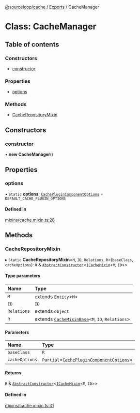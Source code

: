 [@sourceloop/cache](../README.md) / [Exports](../modules.md) / CacheManager

# Class: CacheManager

## Table of contents

### Constructors

- [constructor](CacheManager.md#constructor)

### Properties

- [options](CacheManager.md#options)

### Methods

- [CacheRepositoryMixin](CacheManager.md#cacherepositorymixin)

## Constructors

### constructor

• **new CacheManager**()

## Properties

### options

▪ `Static` **options**: [`CachePluginComponentOptions`](../interfaces/CachePluginComponentOptions.md) = `DEFAULT_CACHE_PLUGIN_OPTIONS`

#### Defined in

[mixins/cache.mixin.ts:28](https://github.com/sourcefuse/loopback4-microservice-catalog/blob/93a7f917/packages/cache/src/mixins/cache.mixin.ts#L28)

## Methods

### CacheRepositoryMixin

▸ `Static` **CacheRepositoryMixin**<`M`, `ID`, `Relations`, `R`\>(`baseClass`, `cacheOptions`): `R` & [`AbstractConstructor`](../modules.md#abstractconstructor)<[`ICacheMixin`](../interfaces/ICacheMixin.md)<`M`, `ID`\>\>

#### Type parameters

| Name | Type |
| :------ | :------ |
| `M` | extends `Entity`<`M`\> |
| `ID` | `ID` |
| `Relations` | extends `object` |
| `R` | extends [`CacheMixinBase`](../modules.md#cachemixinbase)<`M`, `ID`, `Relations`\> |

#### Parameters

| Name | Type |
| :------ | :------ |
| `baseClass` | `R` |
| `cacheOptions` | `Partial`<[`CachePluginComponentOptions`](../interfaces/CachePluginComponentOptions.md)\> |

#### Returns

`R` & [`AbstractConstructor`](../modules.md#abstractconstructor)<[`ICacheMixin`](../interfaces/ICacheMixin.md)<`M`, `ID`\>\>

#### Defined in

[mixins/cache.mixin.ts:31](https://github.com/sourcefuse/loopback4-microservice-catalog/blob/93a7f917/packages/cache/src/mixins/cache.mixin.ts#L31)
